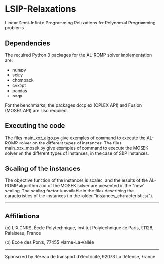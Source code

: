 # LSIP-Relaxations
Linear Semi-Infinite Programming Relaxations for Polynomial Programming problems

## Dependencies 



The required Python 3 packages for the AL-ROMP solver implementation are:

- numpy
- scipy
- chompack
- cvxopt
- pandas
- osqp

For the benchmarks, the packages docplex (CPLEX API) and Fusion (MOSEK API) are also required.


## Executing the code


The files main_xxx_algo.py give exemples of command to execute the AL-ROMP solver on the different types of instances. The files main_xxx_mosek.py give exemples of command to execute the MOSEK solver on the different types of instances, in the case of SDP instances.

## Scaling of the instances

The objective function of the instances is scaled, and the results of the AL-ROMP algorithm and of the MOSEK solver are presented in the "new" scaling. The scaling factor is available in the files describing the caracteristics of the instances (in the folder "instances_characteristics/").

---------------------------------------------------------------------------------------
## Affiliations

(o) LIX CNRS, École Polytechnique, Institut Polytechnique de Paris, 91128, Palaiseau, France 

(o) École des Ponts, 77455 Marne-La-Vallée

---------------------------------------------------------------------------------------

Sponsored by Réseau de transport d’électricité, 92073 La Défense, France
